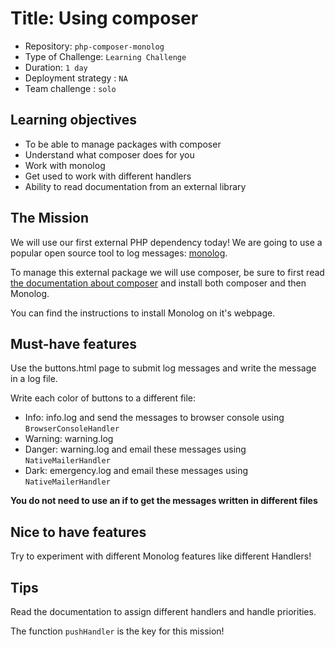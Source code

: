 # Title: Using composer

- Repository: `php-composer-monolog`
- Type of Challenge: `Learning Challenge`
- Duration: `1 day`
- Deployment strategy : `NA`
- Team challenge : `solo`

## Learning objectives
- To be able to manage packages with composer
- Understand what composer does for you
- Work with monolog
- Get used to work with different handlers
- Ability to read documentation from an external library

## The Mission
We will use our first external PHP dependency today!
We are going to use a popular open source tool to log messages: [monolog](https://github.com/Seldaek/monolog).

To manage this external package we will use composer, be sure to first read [the documentation about composer](
composer.md) and install both composer and then Monolog.

You can find the instructions to install Monolog on it's webpage.

## Must-have features
Use the buttons.html page to submit log messages and write the message in a log file.

Write each color of buttons to a different file:
- Info: info.log and send the messages to browser console using `BrowserConsoleHandler`
- Warning: warning.log 
- Danger: warning.log and email these messages using `NativeMailerHandler`
- Dark: emergency.log and email these messages using `NativeMailerHandler`

**You do not need to use an if to get the messages written in different files**

## Nice to have features
Try to experiment with different Monolog features like different Handlers!

## Tips
Read the documentation to assign different handlers and handle priorities. 

The function `pushHandler` is the key for this mission!
